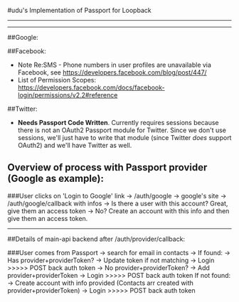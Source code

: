 #udu's Implementation of Passport for Loopback

***
***

##Google:


##Facebook:
* Note Re:SMS - Phone numbers in user profiles are unavailable via Facebook, see https://developers.facebook.com/blog/post/447/
* List of Permission Scopes: https://developers.facebook.com/docs/facebook-login/permissions/v2.2#reference

##Twitter:
* **Needs Passport Code Written**. Currently requires sessions because there is not an OAuth2 Passport module for Twitter. Since we don't use sessions, we'll just have to write that module (since Twitter _does_ support OAuth2) and we'll have Twitter as well.


## Overview of process with Passport provider (Google as example):

###User clicks on 'Login to Google' link
	-> /auth/google
		-> google's site
	-> /auth/google/callback with infos
		-> Is there a user with this account? Great, give them an access token
		-> No? Create an account with this info and then give them an access token.

***

##Details of main-api backend after /auth/provider/callback:

###User comes from Passport -> search for email in contacts
	-> If found:
		-> Has provider+providerToken?
			-> Update token if not matching
			-> Login 
			>>>>> POST back auth token
		-> No provider+providerToken?
			-> Add provider+providerToken
			-> Login
			>>>>> POST back auth token
	If not found:
		-> Create account with info provided
			(Contacts arr created with provider+providerToken)
		-> Login
		>>>>> POST back auth token